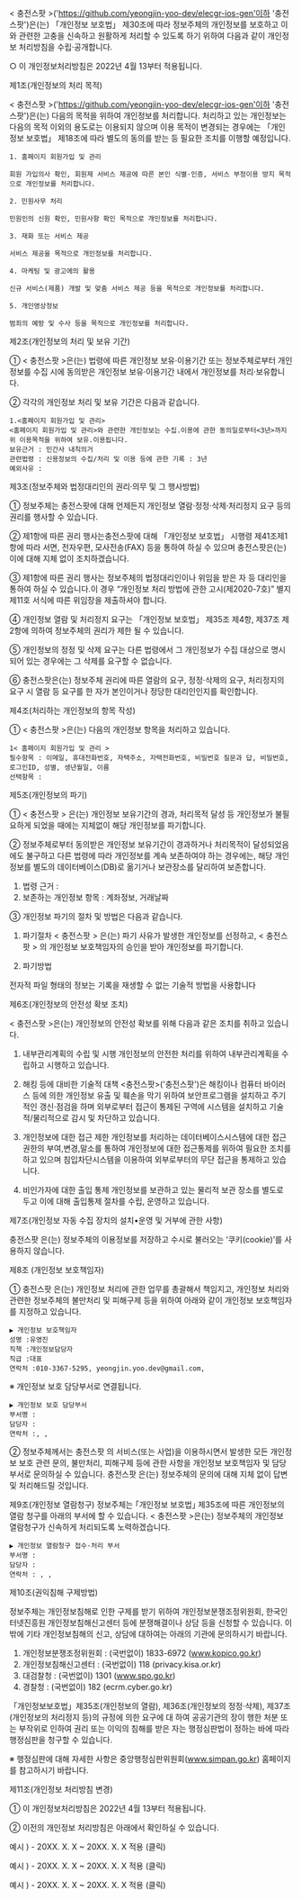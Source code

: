 

< 충전스팟 >('https://github.com/yeongjin-yoo-dev/elecgr-ios-gen'이하 '충전스팟')은(는) 「개인정보 보호법」 제30조에 따라 정보주체의 개인정보를 보호하고 이와 관련한 고충을 신속하고 원활하게 처리할 수 있도록 하기 위하여 다음과 같이 개인정보 처리방침을 수립·공개합니다.

○ 이 개인정보처리방침은 2022년 4월 13부터 적용됩니다.

제1조(개인정보의 처리 목적)

< 충전스팟 >('https://github.com/yeongjin-yoo-dev/elecgr-ios-gen'이하 '충전스팟')은(는) 다음의 목적을 위하여 개인정보를 처리합니다. 처리하고 있는 개인정보는 다음의 목적 이외의 용도로는 이용되지 않으며 이용 목적이 변경되는 경우에는 「개인정보 보호법」 제18조에 따라 별도의 동의를 받는 등 필요한 조치를 이행할 예정입니다.

    1. 홈페이지 회원가입 및 관리

    회원 가입의사 확인, 회원제 서비스 제공에 따른 본인 식별·인증, 서비스 부정이용 방지 목적으로 개인정보를 처리합니다.

    2. 민원사무 처리

    민원인의 신원 확인, 민원사항 확인 목적으로 개인정보를 처리합니다.

    3. 재화 또는 서비스 제공

    서비스 제공을 목적으로 개인정보를 처리합니다.

    4. 마케팅 및 광고에의 활용

    신규 서비스(제품) 개발 및 맞춤 서비스 제공 등을 목적으로 개인정보를 처리합니다.

    5. 개인영상정보

    범죄의 예방 및 수사 등을 목적으로 개인정보를 처리합니다.



제2조(개인정보의 처리 및 보유 기간)

① < 충전스팟 >은(는) 법령에 따른 개인정보 보유·이용기간 또는 정보주체로부터 개인정보를 수집 시에 동의받은 개인정보 보유·이용기간 내에서 개인정보를 처리·보유합니다.

② 각각의 개인정보 처리 및 보유 기간은 다음과 같습니다.

    1.<홈페이지 회원가입 및 관리>
    <홈페이지 회원가입 및 관리>와 관련한 개인정보는 수집.이용에 관한 동의일로부터<3년>까지 위 이용목적을 위하여 보유.이용됩니다.
    보유근거 : 민간사 내칙의거
    관련법령 : 신용정보의 수집/처리 및 이용 등에 관한 기록 : 3년
    예외사유 : 



제3조(정보주체와 법정대리인의 권리·의무 및 그 행사방법)



① 정보주체는 충전스팟에 대해 언제든지 개인정보 열람·정정·삭제·처리정지 요구 등의 권리를 행사할 수 있습니다.

② 제1항에 따른 권리 행사는충전스팟에 대해 「개인정보 보호법」 시행령 제41조제1항에 따라 서면, 전자우편, 모사전송(FAX) 등을 통하여 하실 수 있으며 충전스팟은(는) 이에 대해 지체 없이 조치하겠습니다.

③ 제1항에 따른 권리 행사는 정보주체의 법정대리인이나 위임을 받은 자 등 대리인을 통하여 하실 수 있습니다.이 경우 “개인정보 처리 방법에 관한 고시(제2020-7호)” 별지 제11호 서식에 따른 위임장을 제출하셔야 합니다.

④ 개인정보 열람 및 처리정지 요구는 「개인정보 보호법」 제35조 제4항, 제37조 제2항에 의하여 정보주체의 권리가 제한 될 수 있습니다.

⑤ 개인정보의 정정 및 삭제 요구는 다른 법령에서 그 개인정보가 수집 대상으로 명시되어 있는 경우에는 그 삭제를 요구할 수 없습니다.

⑥ 충전스팟은(는) 정보주체 권리에 따른 열람의 요구, 정정·삭제의 요구, 처리정지의 요구 시 열람 등 요구를 한 자가 본인이거나 정당한 대리인인지를 확인합니다.


제4조(처리하는 개인정보의 항목 작성)

① < 충전스팟 >은(는) 다음의 개인정보 항목을 처리하고 있습니다.

    1< 홈페이지 회원가입 및 관리 >
    필수항목 : 이메일, 휴대전화번호, 자택주소, 자택전화번호, 비밀번호 질문과 답, 비밀번호, 로그인ID, 성별, 생년월일, 이름
    선택항목 : 



제5조(개인정보의 파기)


① < 충전스팟 > 은(는) 개인정보 보유기간의 경과, 처리목적 달성 등 개인정보가 불필요하게 되었을 때에는 지체없이 해당 개인정보를 파기합니다.

② 정보주체로부터 동의받은 개인정보 보유기간이 경과하거나 처리목적이 달성되었음에도 불구하고 다른 법령에 따라 개인정보를 계속 보존하여야 하는 경우에는, 해당 개인정보를 별도의 데이터베이스(DB)로 옮기거나 보관장소를 달리하여 보존합니다.
1. 법령 근거 :
2. 보존하는 개인정보 항목 : 계좌정보, 거래날짜

③ 개인정보 파기의 절차 및 방법은 다음과 같습니다.
1. 파기절차
< 충전스팟 > 은(는) 파기 사유가 발생한 개인정보를 선정하고, < 충전스팟 > 의 개인정보 보호책임자의 승인을 받아 개인정보를 파기합니다.

2. 파기방법

전자적 파일 형태의 정보는 기록을 재생할 수 없는 기술적 방법을 사용합니다


제6조(개인정보의 안전성 확보 조치)

< 충전스팟 >은(는) 개인정보의 안전성 확보를 위해 다음과 같은 조치를 취하고 있습니다.

1. 내부관리계획의 수립 및 시행
개인정보의 안전한 처리를 위하여 내부관리계획을 수립하고 시행하고 있습니다.

2. 해킹 등에 대비한 기술적 대책
<충전스팟>('충전스팟')은 해킹이나 컴퓨터 바이러스 등에 의한 개인정보 유출 및 훼손을 막기 위하여 보안프로그램을 설치하고 주기적인 갱신·점검을 하며 외부로부터 접근이 통제된 구역에 시스템을 설치하고 기술적/물리적으로 감시 및 차단하고 있습니다.

3. 개인정보에 대한 접근 제한
개인정보를 처리하는 데이터베이스시스템에 대한 접근권한의 부여,변경,말소를 통하여 개인정보에 대한 접근통제를 위하여 필요한 조치를 하고 있으며 침입차단시스템을 이용하여 외부로부터의 무단 접근을 통제하고 있습니다.

4. 비인가자에 대한 출입 통제
개인정보를 보관하고 있는 물리적 보관 장소를 별도로 두고 이에 대해 출입통제 절차를 수립, 운영하고 있습니다.



제7조(개인정보 자동 수집 장치의 설치•운영 및 거부에 관한 사항)



충전스팟 은(는) 정보주체의 이용정보를 저장하고 수시로 불러오는 ‘쿠키(cookie)’를 사용하지 않습니다.

제8조 (개인정보 보호책임자)

① 충전스팟 은(는) 개인정보 처리에 관한 업무를 총괄해서 책임지고, 개인정보 처리와 관련한 정보주체의 불만처리 및 피해구제 등을 위하여 아래와 같이 개인정보 보호책임자를 지정하고 있습니다.

    ▶ 개인정보 보호책임자
    성명 :유영진
    직책 :개인정보담당자
    직급 :대표
    연락처 :010-3367-5295, yeongjin.yoo.dev@gmail.com, 

※ 개인정보 보호 담당부서로 연결됩니다.

    ▶ 개인정보 보호 담당부서
    부서명 :
    담당자 :
    연락처 :, , 

② 정보주체께서는 충전스팟 의 서비스(또는 사업)을 이용하시면서 발생한 모든 개인정보 보호 관련 문의, 불만처리, 피해구제 등에 관한 사항을 개인정보 보호책임자 및 담당부서로 문의하실 수 있습니다. 충전스팟 은(는) 정보주체의 문의에 대해 지체 없이 답변 및 처리해드릴 것입니다.

제9조(개인정보 열람청구)
정보주체는 ｢개인정보 보호법｣ 제35조에 따른 개인정보의 열람 청구를 아래의 부서에 할 수 있습니다.
< 충전스팟 >은(는) 정보주체의 개인정보 열람청구가 신속하게 처리되도록 노력하겠습니다.

    ▶ 개인정보 열람청구 접수·처리 부서
    부서명 :
    담당자 :
    연락처 : , , 



제10조(권익침해 구제방법)


정보주체는 개인정보침해로 인한 구제를 받기 위하여 개인정보분쟁조정위원회, 한국인터넷진흥원 개인정보침해신고센터 등에 분쟁해결이나 상담 등을 신청할 수 있습니다. 이 밖에 기타 개인정보침해의 신고, 상담에 대하여는 아래의 기관에 문의하시기 바랍니다.

1. 개인정보분쟁조정위원회 : (국번없이) 1833-6972 (www.kopico.go.kr)
2. 개인정보침해신고센터 : (국번없이) 118 (privacy.kisa.or.kr)
3. 대검찰청 : (국번없이) 1301 (www.spo.go.kr)
4. 경찰청 : (국번없이) 182 (ecrm.cyber.go.kr)

「개인정보보호법」제35조(개인정보의 열람), 제36조(개인정보의 정정·삭제), 제37조(개인정보의 처리정지 등)의 규정에 의한 요구에 대 하여 공공기관의 장이 행한 처분 또는 부작위로 인하여 권리 또는 이익의 침해를 받은 자는 행정심판법이 정하는 바에 따라 행정심판을 청구할 수 있습니다.

※ 행정심판에 대해 자세한 사항은 중앙행정심판위원회(www.simpan.go.kr) 홈페이지를 참고하시기 바랍니다.

제11조(개인정보 처리방침 변경)

① 이 개인정보처리방침은 2022년 4월 13부터 적용됩니다.

② 이전의 개인정보 처리방침은 아래에서 확인하실 수 있습니다.

예시 ) - 20XX. X. X ~ 20XX. X. X 적용 (클릭)

예시 ) - 20XX. X. X ~ 20XX. X. X 적용 (클릭)

예시 ) - 20XX. X. X ~ 20XX. X. X 적용 (클릭)

